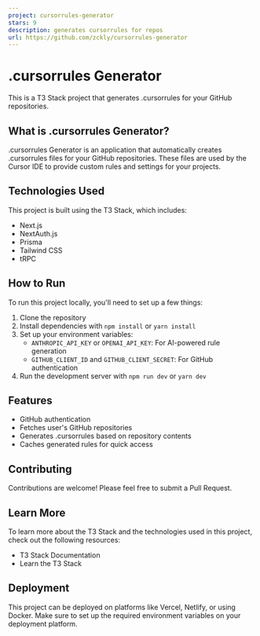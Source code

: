 ```yaml
---
project: cursorrules-generator
stars: 9
description: generates cursorrules for repos
url: https://github.com/zckly/cursorrules-generator
---
```


.cursorrules Generator
======================

This is a T3 Stack project that generates .cursorrules for your GitHub repositories.

What is .cursorrules Generator?
-------------------------------

.cursorrules Generator is an application that automatically creates .cursorrules files for your GitHub repositories. These files are used by the Cursor IDE to provide custom rules and settings for your projects.

Technologies Used
-----------------

This project is built using the T3 Stack, which includes:

-   Next.js
-   NextAuth.js
-   Prisma
-   Tailwind CSS
-   tRPC

How to Run
----------

To run this project locally, you'll need to set up a few things:

1.  Clone the repository
2.  Install dependencies with `npm install` or `yarn install`
3.  Set up your environment variables:
    -   `ANTHROPIC_API_KEY` or `OPENAI_API_KEY`: For AI-powered rule generation
    -   `GITHUB_CLIENT_ID` and `GITHUB_CLIENT_SECRET`: For GitHub authentication
4.  Run the development server with `npm run dev` or `yarn dev`

Features
--------

-   GitHub authentication
-   Fetches user's GitHub repositories
-   Generates .cursorrules based on repository contents
-   Caches generated rules for quick access

Contributing
------------

Contributions are welcome! Please feel free to submit a Pull Request.

Learn More
----------

To learn more about the T3 Stack and the technologies used in this project, check out the following resources:

-   T3 Stack Documentation
-   Learn the T3 Stack

Deployment
----------

This project can be deployed on platforms like Vercel, Netlify, or using Docker. Make sure to set up the required environment variables on your deployment platform.
